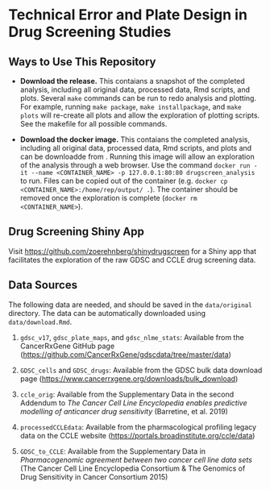 # Technical Error and Plate Design in Drug Screening Studies

## Ways to Use This Repository

- **Download the release.** This contaians a snapshot of the completed analysis, including all original data, processed data, Rmd scripts, and plots. Several `make` commands can be run to redo analysis and plotting. For example, running `make package`, `make installpackage`, and `make plots` will re-create all plots and allow the exploration of plotting scripts. See the makefile for all possible commands.

- **Download the docker image.** This contaians the completed analysis, including all original data, processed data, Rmd scripts, and plots and can be downloadde from . Running this image will allow an exploration of the analysis through a web browser. Use the command `docker run -it --name <CONTAINER_NAME> -p 127.0.0.1:80:80 drugscreen_analysis` to run. Files can be copied out of the container (e.g. `docker cp <CONTAINER_NAME>:/home/rep/output/ .`). The container should be removed once the exploration is complete (`docker rm <CONTAINER_NAME>`).

## Drug Screening Shiny App

Visit https://github.com/zoerehnberg/shinydrugscreen for a Shiny app that facilitates the exploration of the raw GDSC and CCLE drug screening data.

## Data Sources

The following data are needed, and should be saved in the `data/original` directory.  The data can be automatically downloaded using `data/download.Rmd`.

1. `gdsc_v17`, `gdsc_plate_maps`, and `gdsc_nlme_stats`: Available from the CancerRxGene  GitHub page (https://github.com/CancerRxGene/gdscdata/tree/master/data)

2. `GDSC_cells` and `GDSC_drugs`: Available from the GDSC bulk data download page (https://www.cancerrxgene.org/downloads/bulk_download)

3. `ccle_orig`: Available from the Supplementary Data in the second Addendum to *The Cancer Cell Line Encyclopedia enables predictive modelling of anticancer drug sensitivity* (Barretine, et al. 2019)

4. `processedCCLEdata`: Available from the pharmacological profiling legacy data on the CCLE website (https://portals.broadinstitute.org/ccle/data)

5. `GDSC_to_CCLE`: Available from the Supplementary Data in *Pharmacogenomic agreement between two cancer cell line data sets* (The Cancer Cell Line Encyclopedia Consortium & The Genomics of Drug Sensitivity in Cancer Consortium 2015)
